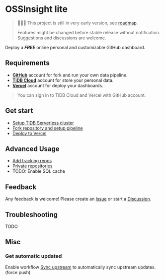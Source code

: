 # OSSInsight lite

> 🚧🚧🚧 This project is still in very early version, see [roadmap](https://github.com/634750802/ossinsight-lite/issues/1).
>
> Features might be changed before stable release without notification.
> Suggestions and discussions are welcome.

Deploy a ***FREE*** online personal and customizable GitHub dashboard.

## Requirements

- **[GitHub](https://github.com.)** account for fork and run your own data pipeline.
- **[TiDB Cloud](https://tidbcloud.com/)** account for store your personal data.
- **[Vercel](https://vercel.com/)** account for deploy your dashboards.

> You can sign in to TiDB Cloud and Vercel with GitHub account.

## Get start

- [Setup TiDB Serverless cluster](docs/setup/database.md)
- [Fork repository and setup pipeline](docs/setup/repo-and-action.md)
- [Deploy to Vercel](docs/setup/deploy-to-vercel.md)

## Advanced Usage

- [Add tracking repos](docs/setup/tracking-repos.md)
- [Private repositories](docs/setup/private-repositories.md)
- TODO: Enable SQL cache

## Feedback

Any feedback is welcome! Please create an [Issue](https://github.com/634750802/ossinsight-lite/issues/new/choose) or
start a [Discussion](https://github.com/634750802/ossinsight-lite/discussions/new/choose).

## Troubleshooting

TODO

## Misc

### Get automatic updated

Enable workflow [Sync upstream](.github/workflows/repo-sync.yml) to automatically sync upstream updates. (force push)
